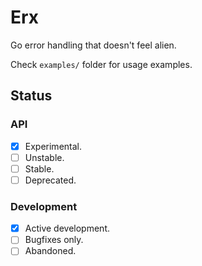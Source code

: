 # Erx
Go error handling that doesn't feel alien.

Check `examples/` folder for usage examples.

## Status

### API
* [x] Experimental.
* [ ] Unstable.
* [ ] Stable.
* [ ] Deprecated.

### Development
* [x] Active development.
* [ ] Bugfixes only.
* [ ] Abandoned.